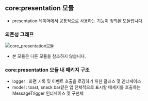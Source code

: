 ## core:presentation 모듈
- presentation 레이어에서 공통적으로 사용하는 기능이 정의된 모듈입니다.

### 의존성 그래프
![core_presentation모듈](https://github.com/l5x5l/travel_diary/assets/39579912/79058b62-a151-4800-a4e9-77e2522d8908)
- 본 모듈은 다른 모듈을 참조하지 않습니다.

### core:presentation 모듈 내 패키지 구조
- logger : 화면 기록 및 이벤트 호출을 로깅하기 위한 클래스 및 인터페이스
- model : toast, snack bar같은 앱 전체적으로 표시할 메세지를 호출하는 MessageTrigger 인터페이스 및 구현체 
